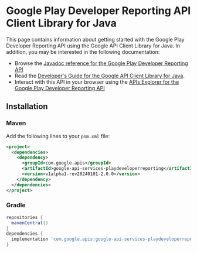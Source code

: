 # Google Play Developer Reporting API Client Library for Java



This page contains information about getting started with the Google Play Developer Reporting API
using the Google API Client Library for Java. In addition, you may be interested
in the following documentation:

* Browse the [Javadoc reference for the Google Play Developer Reporting API][javadoc]
* Read the [Developer's Guide for the Google API Client Library for Java][google-api-client].
* Interact with this API in your browser using the [APIs Explorer for the Google Play Developer Reporting API][api-explorer]

## Installation

### Maven

Add the following lines to your `pom.xml` file:

```xml
<project>
  <dependencies>
    <dependency>
      <groupId>com.google.apis</groupId>
      <artifactId>google-api-services-playdeveloperreporting</artifactId>
      <version>v1alpha1-rev20240101-2.0.0</version>
    </dependency>
  </dependencies>
</project>
```

### Gradle

```gradle
repositories {
  mavenCentral()
}
dependencies {
  implementation 'com.google.apis:google-api-services-playdeveloperreporting:v1alpha1-rev20240101-2.0.0'
}
```

[javadoc]: https://googleapis.dev/java/google-api-services-playdeveloperreporting/latest/index.html
[google-api-client]: https://github.com/googleapis/google-api-java-client/
[api-explorer]: https://developers.google.com/apis-explorer/#p/playdeveloperreporting/v1/
